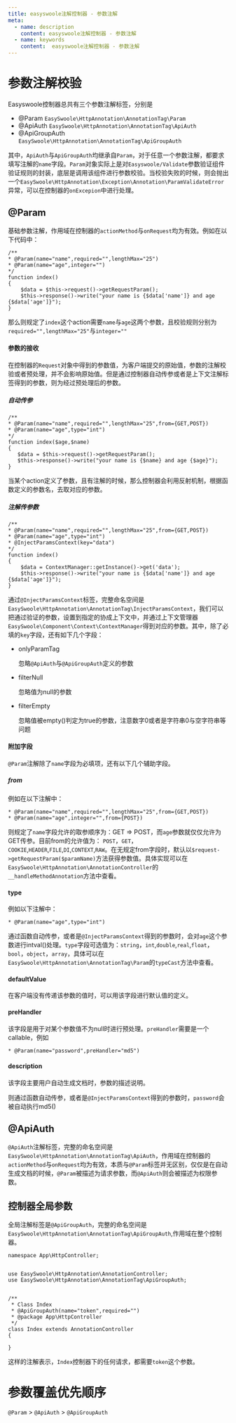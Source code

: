 ```yaml
---
title: easyswoole注解控制器 - 参数注解
meta:
  - name: description
    content: easyswoole注解控制器 - 参数注解
  - name: keywords
    content:  easyswoole注解控制器 - 参数注解
---
```

# 参数注解校验
Easyswoole控制器总共有三个参数注解标签，分别是
- @Param ```EasySwoole\HttpAnnotation\AnnotationTag\Param```
- @ApiAuth ```EasySwoole\HttpAnnotation\AnnotationTag\ApiAuth```
- @ApiGroupAuth ```EasySwoole\HttpAnnotation\AnnotationTag\ApiGroupAuth```

其中，```ApiAuth```与```ApiGroupAuth```均继承自```Param```，对于任意一个参数注解，都要求填写注解的```name```字段。```Param```对象实际上是对```Easyswoole/Validate```参数验证组件验证规则的封装，底层是调用该组件进行参数校验。当校验失败的时候，则会抛出一个```EasySwoole\HttpAnnotation\Exception\Annotation\ParamValidateError```异常，可以在控制器的```onExcepion```中进行处理。

## @Param
基础参数注解，作用域在控制器的```actionMethod```与```onRequest```均为有效。例如在以下代码中：
```
/**
* @Param(name="name",required="",lengthMax="25")
* @Param(name="age",integer="")
*/
function index()
{
    $data = $this->request()->getRequestParam();
    $this->response()->write("your name is {$data['name']} and age {$data['age']}");
}
```
那么则规定了```index```这个action需要```name```与```age```这两个参数，且校验规则分别为```required="",lengthMax="25"```与```integer=""```

#### 参数的接收
在控制器的```Request```对象中得到的参数值，为客户端提交的原始值，参数的注解校验或者预处理，并不会影响原始值。但是通过控制器自动传参或者是上下文注解标签得到的参数，则为经过预处理后的参数。

##### 自动传参
```
/**
* @Param(name="name",required="",lengthMax="25",from={GET,POST})
* @Param(name="age",type="int")
*/
function index($age,$name)
{
   $data = $this->request()->getRequestParam();
   $this->response()->write("your name is {$name} and age {$age}");
}
```
当某个action定义了参数，且有注解的时候，那么控制器会利用反射机制，根据函数定义的参数名，去取对应的参数。
##### 注解传参数
```
/**
* @Param(name="name",required="",lengthMax="25",from={GET,POST})
* @Param(name="age",type="int")
* @InjectParamsContext(key="data")
*/
function index()
{
    $data = ContextManager::getInstance()->get('data');
    $this->response()->write("your name is {$data['name']} and age {$data['age']}");
}
```
通过```@InjectParamsContext```标签，完整命名空间是```EasySwoole\HttpAnnotation\AnnotationTag\InjectParamsContext```，我们可以把通过验证的参数，设置到指定的协成上下文中，并通过上下文管理器```EasySwoole\Component\Context\ContextManager```得到对应的参数。其中，除了必填的```key```字段，还有如下几个字段：
- onlyParamTag

    忽略```@ApiAuth```与```@ApiGroupAuth```定义的参数
- filterNull
    
    忽略值为null的参数
- filterEmpty
    
    忽略值被empty()判定为true的参数，注意数字0或者是字符串0与空字符串等问题
    
#### 附加字段
```@Param```注解除了```name```字段为必填项，还有以下几个辅助字段。
##### from
例如在以下注解中：
```
* @Param(name="name",required="",lengthMax="25",from={GET,POST})
* @Param(name="age",integer="",from={POST})
```
则规定了```name```字段允许的取参顺序为：GET => POST，而```age```参数就仅仅允许为GET传参。目前from的允许值为：
```POST```，```GET```，```COOKIE```,```HEADER```,```FILE```,```DI```,```CONTEXT```,```RAW```。在无规定from字段时，默认以```$request->getRequestParam($paramName)```方法获得参数值。具体实现可以在```EasySwoole\HttpAnnotation\AnnotationController```的```__handleMethodAnnotation```方法中查看。

#### type
例如以下注解中：
```
* @Param(name="age",type="int")
```
通过函数自动传参，或者是```@InjectParamsContext```得到的参数时，会对```age```这个参数进行intval()处理。```type```字段可选值为：```string```，```int```,```double```,```real```,```float```，```bool```，```object```，```array```，具体可以在```EasySwoole\HttpAnnotation\AnnotationTag\Param```的```typeCast```方法中查看。

#### defaultValue
在客户端没有传递该参数的值时，可以用该字段进行默认值的定义。

#### preHandler
该字段是用于对某个参数值不为null时进行预处理。```preHandler```需要是一个callable，例如
```
* @Param(name="password",preHandler="md5")
```
#### description
该字段主要用户自动生成文档时，参数的描述说明。

则通过函数自动传参，或者是```@InjectParamsContext```得到的参数时，```password```会被自动执行md5()


## @ApiAuth
```@ApiAuth```注解标签，完整的命名空间是```EasySwoole\HttpAnnotation\AnnotationTag\ApiAuth```，作用域在控制器的```actionMethod```与```onRequest```均为有效，本质与```@Param```标签并无区别，仅仅是在自动生成文档的时候，```@Param```被描述为请求参数，而```@ApiAuth```则会被描述为权限参数。


## 控制器全局参数
全局注解标签是```@ApiGroupAuth```，完整的命名空间是```EasySwoole\HttpAnnotation\AnnotationTag\ApiGroupAuth```,作用域在整个控制器。
```
namespace App\HttpController;


use EasySwoole\HttpAnnotation\AnnotationController;
use EasySwoole\HttpAnnotation\AnnotationTag\ApiGroupAuth;


/**
 * Class Index
 * @ApiGroupAuth(name="token",required="")
 * @package App\HttpController
 */
class Index extends AnnotationController
{
   
}
```

这样的注解表示，```Index```控制器下的任何请求，都需要```token```这个参数。


# 参数覆盖优先顺序
```@Param``` > ```@ApiAuth``` > ```@ApiGroupAuth```